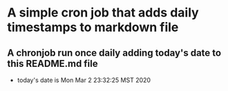 A simple cron job that adds daily timestamps to markdown file
============================================================
## A chronjob run once daily adding today's date to this README.md file
* today's date is Mon Mar  2 23:32:25 MST 2020
